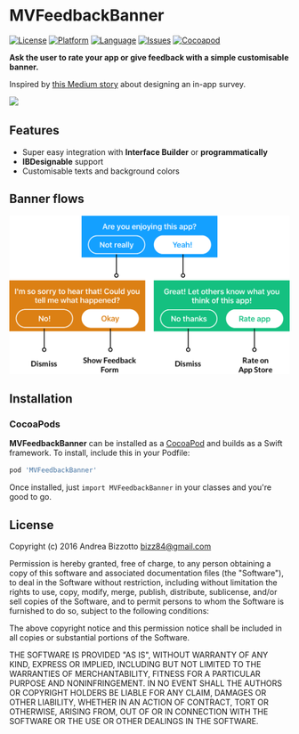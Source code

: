# MVFeedbackBanner


[![License](https://img.shields.io/badge/license-MIT-blue.svg?style=flat
            )](http://mit-license.org)
[![Platform](http://img.shields.io/badge/platform-ios-lightgrey.svg?style=flat
             )](https://developer.apple.com/resources/)
[![Language](http://img.shields.io/badge/swift-3.0-orange.svg?style=flat
             )](https://developer.apple.com/swift)
[![Issues](https://img.shields.io/github/issues/bizz84/MVFeedbackBanner.svg?style=flat
           )](https://github.com/bizz84/MVFeedbackBanner/issues)
[![Cocoapod](http://img.shields.io/cocoapods/v/MVFeedbackBanner.svg?style=flat)](http://cocoadocs.org/docsets/MVFeedbackBanner/)

**Ask the user to rate your app or give feedback with a simple customisable banner.**

Inspired by [this Medium story](https://medium.com/budi-brain/designing-in-app-survey-6163304e88dd#.kata5zlku) about designing an in-app survey.

<img src="https://github.com/bizz84/MVFeedbackBanner/raw/master/screenshots/video-preview.png">

## Features

* Super easy integration with **Interface Builder** or **programmatically**
* **IBDesignable** support
* Customisable texts and background colors

## Banner flows

<img src="https://github.com/bizz84/MVFeedbackBanner/raw/master/screenshots/feedback-flow.png">


## Installation

### CocoaPods

**MVFeedbackBanner** can be installed as a [CocoaPod](https://cocoapods.org/) and builds as a Swift framework. To install, include this in your Podfile:

```ruby
pod 'MVFeedbackBanner'
```

Once installed, just ```import MVFeedbackBanner``` in your classes and you're good to go.


## License

Copyright (c) 2016 Andrea Bizzotto bizz84@gmail.com

Permission is hereby granted, free of charge, to any person obtaining a copy of this software and associated documentation files (the "Software"), to deal in the Software without restriction, including without limitation the rights to use, copy, modify, merge, publish, distribute, sublicense, and/or sell copies of the Software, and to permit persons to whom the Software is furnished to do so, subject to the following conditions:

The above copyright notice and this permission notice shall be included in all copies or substantial portions of the Software.

THE SOFTWARE IS PROVIDED "AS IS", WITHOUT WARRANTY OF ANY KIND, EXPRESS OR IMPLIED, INCLUDING BUT NOT LIMITED TO THE WARRANTIES OF MERCHANTABILITY, FITNESS FOR A PARTICULAR PURPOSE AND NONINFRINGEMENT. IN NO EVENT SHALL THE AUTHORS OR COPYRIGHT HOLDERS BE LIABLE FOR ANY CLAIM, DAMAGES OR OTHER LIABILITY, WHETHER IN AN ACTION OF CONTRACT, TORT OR OTHERWISE, ARISING FROM, OUT OF OR IN CONNECTION WITH THE SOFTWARE OR THE USE OR OTHER DEALINGS IN THE SOFTWARE.
